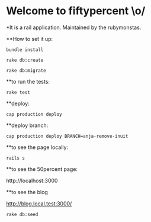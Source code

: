 # Welcome to fiftypercent \o/

*It is a rail application. Maintained by the rubymonstas.


**How to set it up:

`bundle install`

`rake db:create`

`rake db:migrate`


**to run the tests:

`rake test`

**deploy:

`cap production deploy`

**deploy branch:

`cap production deploy BRANCH=anja-remove-inuit`

**to see the page locally:

`rails s`

**to see the 50percent page:

http://localhost:3000

**to see the blog

http://blog.local.test:3000/

`rake db:seed`

